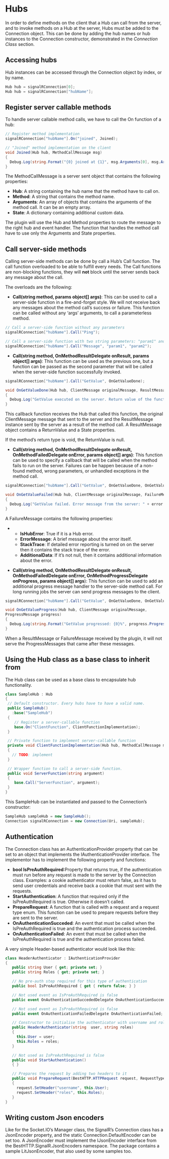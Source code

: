 # Hubs
In order to define methods on the client that a Hub can call from the server, and to invoke methods on a Hub at the server, Hubs must be added to the Connection object. This can be done by adding the hub names or hub instances to the Connection constructor, demonstrated in the *Connection Class* section.

## Accessing hubs
Hub instances can be accessed through the Connection object by index, or by name.

```csharp
Hub hub = signalRConnection[0];
Hub hub = signalRConnection["hubName"];
```

## Register server callable methods
To handle server callable method calls, we have to call the On function of a hub:

```csharp
// Register method implementation
signalRConnection["hubName"].On("joined", Joined);

// "Joined" method implementation on the client
void Joined(Hub hub, MethodCallMessage msg)
{
  Debug.Log(string.Format("{0} joined at {1}", msg.Arguments[0], msg.Arguments[1]));
}
```

The MethodCallMessage is a server sent object that contains the following properties:

- **Hub**: A string containing the hub name that the method have to call on.
- **Method**: A string that contains the method name.
- **Arguments**: An array of objects that contains the arguments of the method call. It can be an empty array.
- **State**: A dictionary containing additional custom data.

The plugin will use the Hub and Method properties to route the message to the right hub and event handler. The function that handles the method call have to use only the Arguments and State properties.

## Call server-side methods
Calling server-side methods can be done by call a Hub’s Call function. The call function overloaded to be able to fulfill every needs. The Call functions are non-blocking functions, they will **not** block until the server sends back any message about the call.

The overloads are the following:

- **Call(string method, params object[] args)**: This can be used to call a server-side function in a fire-and-forget style. We will not receive back any messages about the method call’s success or failure. This function can be called without any ‘args’ arguments, to call a parameterless method.

```csharp
// Call a server-side function without any parameters
signalRConnection["hubName"].Call("Ping");

// Call a server-side function with two string parameters: "param1" and "param2"
signalRConnection["hubName"].Call("Message", "param1", "param2");
```

- **Call(string method, OnMethodResultDelegate onResult, params object[] args)**: This function can be used as the previous one, but a function can be passed as the second parameter that will be called when the server-side function successfully invoked.

```csharp
signalRConnection["hubName"].Call("GetValue", OnGetValueDone);

void OnGetValueDone(Hub hub, ClientMessage originalMessage, ResultMessage result)
{
  Debug.Log("GetValue executed on the server. Return value of the function:" + result.ReturnValue.ToString());
}
```

This callback function receives the Hub that called this function, the original ClientMessage message that sent to the server and the ResultMessage instance sent by the server as a result of the method call. A ResultMessage object contains a ReturnValue and a State properties.

If the method’s return type is void, the ReturnValue is null.

- **Call(string method, OnMethodResultDelegate onResult, OnMethodFailedDelegate onError, params object[] args)**: This function can be used to specify a callback that will be called when the method fails to run on the server. Failures can be happen because of a non-found method, wrong parameters, or unhandled exceptions in the method call.

```csharp
signalRConnection["hubName"].Call("GetValue", OnGetValueDone, OnGetValueFailed);

void OnGetValueFailed(Hub hub, ClientMessage originalMessage, FailureMessage error)
{
  Debug.Log("GetValue failed. Error message from the server: " + error.ErrorMessage);
}
```

A FailureMessage contains the following properties:

- 	
	- **IsHubError**: True if it is a Hub error.
	- **ErrorMessage**: A brief message about the error itself.
	- **StackTrace**: If detailed error reporting is turned on on the server then it contains the stack trace of the error.
	- **AdditionalData**: If it’s not null, then it contains additional information about the error.

- **Call(string method, OnMethodResultDelegate onResult, OnMethodFailedDelegate onError, OnMethodProgressDelegate onProgress, params object[] args**): This function can be used to add an additional progress message handler to the server-side method call. For long running jobs the server can send progress messages to the client.

```csharp
signalRConnection["hubName"].Call("GetValue", OnGetValueDone, OnGetValueFailed, OnGetValueProgress);

void OnGetValueProgress(Hub hub, ClientMessage originalMessage,
ProgressMessage progress)
{
  Debug.Log(string.Format("GetValue progressed: {0}%", progress.Progress));
}
```

When a ResultMessage or FailureMessage received by the plugin, it will not serve the ProgressMessages that came after these messages.

## Using the Hub class as a base class to inherit from
The Hub class can be used as a base class to encapsulate hub functionality.

```csharp
class SampleHub : Hub
{
 // Default constructor. Every hubs have to have a valid name.
 public SampleHub()
   :base("SampleHub")
 {
	// Register a server-callable function
	base.On("ClientFunction", ClientFunctionImplementation);
 }

 // Private function to implement server-callable function
 private void ClientFunctionImplementation(Hub hub, MethodCallMessage msg)
 {
   // TODO: implement
 }

 // Wrapper function to call a server-side function.
 public void ServerFunction(string argument)
 {
	base.Call("ServerFunction", argument);
 }
}
```

This SampleHub can be instantiated and passed to the Connection’s constructor:

```csharp
SampleHub sampleHub = new SampleHub();
Connection signalRConnection = new Connection(Uri, sampleHub);
```

## Authentication
The Connection class has an AuthenticationProvider property that can be set to an object that  implements the IAuthenticationProvider interface.
The implementor has to implement the following property and functions:

- **bool IsPreAuthRequired**:Property that returns true, if the authentication must run before any request is made to the server by the Connection class. Examples: a cookie authenticator must return false, as it has to send user credentials and receive back a cookie that must sent with the requests.
- **StartAuthentication**: A function that required only if the IsPreAuthRequired is true. Otherwise it doesn’t called.
- **PrepareRequest**: A function that is called with a request and a request type enum. This function can be used to prepare requests before they are sent to the server.
- **OnAuthenticationSucceded**: An event that must be called when the IsPreAuthRequired is true and the authentication process succeeded.
- **OnAuthenticationFailed**: An event that must be called when the IsPreAuthRequired is true and the authentication process failed.

A very simple Header-based authenticator would look like this:

```csharp
class HeaderAuthenticator : IAuthenticationProvider
{
   public string User { get; private set; }
   public string Roles { get; private set; }

   // No pre-auth step required for this type of authentication
   public bool IsPreAuthRequired { get { return false; } }

   // Not used event as IsPreAuthRequired is false
   public event OnAuthenticationSuccededDelegate OnAuthenticationSucceded;

   // Not used event as IsPreAuthRequired is false
   public event OnAuthenticationFailedDelegate OnAuthenticationFailed;

   // Constructor to initialise the authenticator with username and roles.
   public HeaderAuthenticator(string  user, string roles)
   {
  	 this.User = user;
  	 this.Roles = roles;
   }

   // Not used as IsPreAuthRequired is false
   public void StartAuthentication()
   { }

   // Prepares the request by adding two headers to it
   public void PrepareRequest(BestHTTP.HTTPRequest request, RequestTypes type)
   {
  	 request.SetHeader("username", this.User);
  	 request.SetHeader("roles", this.Roles);
   }
}
```

## Writing custom Json encoders
Like for the Socket.IO’s Manager class, the SignalR’s Connection class has a JsonEncoder property, and the static Connection.DefaultEncoder can be set too.
A JsonEncoder must implement the IJsonEncoder interface from the BestHTTP.SignalR.JsonEncoders namespace.
The package contains a sample LitJsonEncoder, that also used by some samples too.

